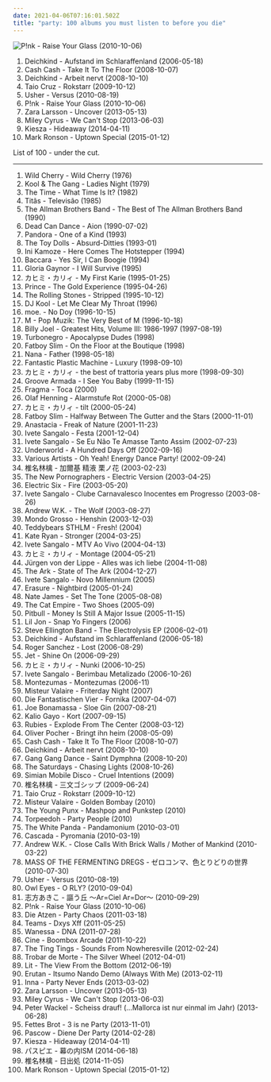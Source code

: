 ```yaml
---
date: 2021-04-06T07:16:01.502Z
title: "party: 100 albums you must listen to before you die"
---
```

![P!nk - Raise Your Glass (2010-10-06)](https://img.discogs.com/NqwJEiO_HfjVselhkN1SbAaYDoY=/fit-in/350x350/filters:strip_icc():format(jpeg):mode_rgb():quality(90)/discogs-images/R-4545858-1368651640-6102.png.jpg "P!nk - Raise Your Glass (2010-10-06)")
<ol class="albums">
<li data-cover="http://coverartarchive.org/release/4c1f170f-2411-41fb-b476-545fb484788d/10009033849-500.jpg" data-tags="electronic" role="button">Deichkind - Aufstand im Schlaraffenland (2006-05-18)</li>
<li data-cover="http://coverartarchive.org/release/7aa687a2-1a29-4f6a-8d95-5d730c9e56c1/15535365137-500.jpg" data-tags="electronic, dance" role="button">Cash Cash - Take It To The Floor (2008-10-07)</li>
<li data-cover="https://img.discogs.com/feNrW909AxotFMvUlkqjv4BHNJ8=/fit-in/600x600/filters:strip_icc():format(jpeg):mode_rgb():quality(90)/discogs-images/R-1508350-1230499056.jpeg.jpg" data-tags="electronic, deutsch" role="button">Deichkind - Arbeit nervt (2008-10-10)</li>
<li data-cover="https://img.discogs.com/4b-rCTzer3nw7mF6FpBiT29Efwc=/fit-in/467x467/filters:strip_icc():format(jpeg):mode_rgb():quality(90)/discogs-images/R-3580560-1336101432.jpeg.jpg" data-tags="pop, dance" role="button">Taio Cruz - Rokstarr (2009-10-12)</li>
<li data-cover="https://via.placeholder.com/450" data-tags="rnb, pop" role="button">Usher - Versus (2010-08-19)</li>
<li data-cover="https://img.discogs.com/NqwJEiO_HfjVselhkN1SbAaYDoY=/fit-in/350x350/filters:strip_icc():format(jpeg):mode_rgb():quality(90)/discogs-images/R-4545858-1368651640-6102.png.jpg" data-tags="party" role="button">P!nk - Raise Your Glass (2010-10-06)</li>
<li data-cover="http://coverartarchive.org/release/abf8a774-f31b-463b-8579-cb5a553ad833/14524742257-500.jpg" data-tags="swedish" role="button">Zara Larsson - Uncover (2013-05-13)</li>
<li data-cover="http://coverartarchive.org/release/c795d582-1a8b-448d-9cd2-c041df5a8bbc/4375925972-500.jpg" data-tags="pop, miley cyrus, party" role="button">Miley Cyrus - We Can't Stop (2013-06-03)</li>
<li data-cover="http://coverartarchive.org/release/9418e8f4-c5af-4354-8c24-bb7047ddc78d/7870652661-500.jpg" data-tags="party, deep house, running" role="button">Kiesza - Hideaway (2014-04-11)</li>
<li data-cover="http://coverartarchive.org/release/04ea8e96-ef0e-441c-9594-7128addc3951/10315151525-500.jpg" data-tags="funk, pop" role="button">Mark Ronson - Uptown Special (2015-01-12)</li>
</ol>
List of 100 - under the cut.
<!-- more -->

_________________

<ol class="albums">
<li data-cover="http://coverartarchive.org/release/8becec42-19d7-414a-bc3f-c2f122f1497e/14764743089-500.jpg" data-tags="funk" role="button">
Wild Cherry - Wild Cherry (1976)
</li>
<li data-cover="https://img.discogs.com/VRWFJK2pPHBeBFc8YEx1o1XnjD0=/fit-in/600x589/filters:strip_icc():format(jpeg):mode_rgb():quality(90)/discogs-images/R-1733453-1239880651.jpeg.jpg" data-tags="party" role="button">
Kool & The Gang - Ladies Night (1979)
</li>
<li data-cover="http://coverartarchive.org/release/1abc11f0-057d-3f6c-8733-efa3a5aa9d37/26961755748-500.jpg" data-tags="funk" role="button">
The Time - What Time Is It? (1982)
</li>
<li data-cover="https://img.discogs.com/u7rKl6hdemQdLoBHVT-AmSGXXA0=/fit-in/600x598/filters:strip_icc():format(jpeg):mode_rgb():quality(90)/discogs-images/R-433250-1541758297-7814.jpeg.jpg" data-tags="rock, titas" role="button">
Titãs - Televisão (1985)
</li>
<li data-cover="https://img.discogs.com/cpcOT4VbXIC8yYG_zKtfvCJc5oA=/fit-in/450x450/filters:strip_icc():format(jpeg):mode_rgb():quality(90)/discogs-images/R-5811280-1403337347-7497.jpeg.jpg" data-tags="classic rock, party, t a b band" role="button">
The Allman Brothers Band - The Best of The Allman Brothers Band (1990)
</li>
<li data-cover="http://coverartarchive.org/release/48148a00-abee-387b-9784-1203490a1aad/16700970374-500.jpg" data-tags="ethereal, medieval" role="button">
Dead Can Dance - Aion (1990-07-02)
</li>
<li data-cover="http://coverartarchive.org/release/b6580fce-52c8-4459-9970-962330fb0169/27601591049-500.jpg" data-tags="90s, eurodance" role="button">
Pandora - One of a Kind (1993)
</li>
<li data-cover="https://img.discogs.com/0qrFPmEFBnjoYwaxEJwzL6v2cuQ=/fit-in/600x1066/filters:strip_icc():format(jpeg):mode_rgb():quality(90)/discogs-images/R-8737028-1467669561-7780.jpeg.jpg" data-tags="punk, tape, party, punk rock, pogo, fun punk, the toy dolls, toy dolls, steveadams fm, steveadamsfm" role="button">
The Toy Dolls - Absurd-Ditties (1993-01)
</li>
<li data-cover="https://img.discogs.com/9ddGqnK_GurDhD5f-ETToqygioo=/fit-in/600x465/filters:strip_icc():format(jpeg):mode_rgb():quality(90)/discogs-images/R-1359998-1292701082.jpeg.jpg" data-tags="hip-hop" role="button">
Ini Kamoze - Here Comes The Hotstepper (1994)
</li>
<li data-cover="http://coverartarchive.org/release/e58a024d-819a-4e8f-934a-c3e417d7b8b2/10996521596-500.jpg" data-tags="baccara" role="button">
Baccara - Yes Sir, I Can Boogie (1994)
</li>
<li data-cover="https://via.placeholder.com/450" data-tags="disco" role="button">
Gloria Gaynor - I Will Survive (1995)
</li>
<li data-cover="http://coverartarchive.org/release/4ef275e7-74f2-48e0-bada-1f9419b98cce/27980960079-500.jpg" data-tags="pop, japanese, hipster, not experimental, worst albums of 2017, noise, trance, classic rock, heavy metal, black metal, metalcore, metal, hip-hop, spanish, electronic, electronica, french, electropop, classical, female, hip hop, rock, soul, 60s, 70s, 80s, british, punk, brutal, grindcore, hardcore, revolution, swedish, emo, rap, ambient, female vocalists, offspring, dubstep, dance, dark, cheese, easy listening, hair metal, funk, new age, techno, house, acid jazz, schlager, canadian, viking metal, melodic death metal, voice, 90s, justin timberlake, russian, jpop, mashup, post, drone, african, radio, insane, party, skinhead, evanescence, gangsta rap, lady gaga, punk rock, the offspring, excellent, crunk, dirty south, screamo, pink floyd, comedy" role="button">
カヒミ・カリィ - My First Karie (1995-01-25)
</li>
<li data-cover="http://coverartarchive.org/release/b79433d4-68de-461b-acc3-bcd8d28ce476/19052137951-500.jpg" data-tags="funk, 90s" role="button">
Prince - The Gold Experience (1995-04-26)
</li>
<li data-cover="http://coverartarchive.org/release/b5265116-13c0-4c9c-bd96-f0e71490f0c9/8612920874-500.jpg" data-tags="rock, classic rock" role="button">
The Rolling Stones - Stripped (1995-10-12)
</li>
<li data-cover="https://img.discogs.com/db5umfDz5q3adPp_t7wHoyB1aYE=/fit-in/600x534/filters:strip_icc():format(jpeg):mode_rgb():quality(90)/discogs-images/R-154566-1427427010-6075.jpeg.jpg" data-tags="rap, old school" role="button">
DJ Kool - Let Me Clear My Throat (1996)
</li>
<li data-cover="https://img.discogs.com/AymlZsRxR2wGq9JX2ogfoQD0uEU=/fit-in/600x600/filters:strip_icc():format(jpeg):mode_rgb():quality(90)/discogs-images/R-6070495-1410284393-3005.jpeg.jpg" data-tags="rock, jam" role="button">
moe. - No Doy (1996-10-15)
</li>
<li data-cover="https://via.placeholder.com/450" data-tags="80s" role="button">
M - Pop Muzik: The Very Best of M (1996-10-18)
</li>
<li data-cover="http://coverartarchive.org/release/e059fdfd-4782-3889-92c6-dc69ceda6c0d/8950998291-500.jpg" data-tags="classic rock, party, rock pop, collected, allgemein" role="button">
Billy Joel - Greatest Hits, Volume III: 1986-1997 (1997-08-19)
</li>
<li data-cover="http://coverartarchive.org/release/aec74961-47b2-408d-a53d-10a26f677f25/14338686353-500.jpg" data-tags="punk rock, glam punk, death punk" role="button">
Turbonegro - Apocalypse Dudes (1998)
</li>
<li data-cover="http://coverartarchive.org/release/4e48d986-ca1d-47f4-8694-7477aea0f159/24821791374-500.jpg" data-tags="electronic, dj mix, big beat" role="button">
Fatboy Slim - On the Floor at the Boutique (1998)
</li>
<li data-cover="https://img.discogs.com/ikxGxYSiku87FmUqcW6L1slyy3I=/fit-in/600x593/filters:strip_icc():format(jpeg):mode_rgb():quality(90)/discogs-images/R-437546-1332336977.jpeg.jpg" data-tags="hip-hop, party, rnb, greatest hits, nana, 80s-90s pop, favouritestreamableartists, eurorap, dan hartman, foregin hip-hop" role="button">
Nana - Father (1998-05-18)
</li>
<li data-cover="https://img.discogs.com/T26NAXjWkm7ouewnZ0YHGwo_fc0=/fit-in/600x595/filters:strip_icc():format(jpeg):mode_rgb():quality(90)/discogs-images/R-3944-1476688212-8895.jpeg.jpg" data-tags="party, fpm, posh, when we were young, bikini, fantastic plastic machine - luxury" role="button">
Fantastic Plastic Machine - Luxury (1998-09-10)
</li>
<li data-cover="http://coverartarchive.org/release/0db42e94-f7dd-4dbf-b441-60503e558b87/6477181486-500.jpg" data-tags="noise, trance, classic rock, heavy metal, black metal, metalcore, metal, hip-hop, spanish, electronic, electronica, french, electropop, classical, female, hip hop, pop, rock, soul, japanese, 60s, 70s, 80s, british, punk, brutal, grindcore, hardcore, revolution, swedish, emo, rap, ambient, female vocalists, offspring, dubstep, straight edge, dance, dark, cheese, easy listening, hair metal, funk, new age, techno, house, acid jazz, schlager, canadian, viking metal, melodic death metal, voice, 90s, justin timberlake, russian, jpop, mashup, post, drone, african, radio, insane, party, skinhead, evanescence, gangsta rap, lady gaga, punk rock, the offspring, excellent, crunk, dirty south, screamo, pink floyd, comedy, asian, japan, death metal, rnb, christian, christian rock, gothic metal, why, intelligent, west coast, brazilian, sex" role="button">
カヒミ・カリィ - the best of trattoria years plus more (1998-09-30)
</li>
<li data-cover="https://img.discogs.com/NK8g12Ofx__pJHFDkbaaEPKT0kI=/fit-in/595x589/filters:strip_icc():format(jpeg):mode_rgb():quality(90)/discogs-images/R-989545-1181333293.jpeg.jpg" data-tags="electronic, electronica, dance, party" role="button">
Groove Armada - I See You Baby (1999-11-15)
</li>
<li data-cover="https://img.discogs.com/fzvLhT7y2XEChAfTrIX_0eK-Fu0=/fit-in/600x593/filters:strip_icc():format(jpeg):mode_rgb():quality(90)/discogs-images/R-320399-1606042046-5755.jpeg.jpg" data-tags="trance" role="button">
Fragma - Toca (2000)
</li>
<li data-cover="https://img.discogs.com/WOeu7YCDBsyyO4KYug0h-pcSsLs=/fit-in/218x218/filters:strip_icc():format(jpeg):mode_rgb():quality(90)/discogs-images/R-8901886-1471111187-5122.jpeg.jpg" data-tags="party" role="button">
Olaf Henning - Alarmstufe Rot (2000-05-08)
</li>
<li data-cover="http://coverartarchive.org/release/1376bded-5785-4e92-b180-6f573db164e8/21309456070-500.jpg" data-tags="hipster, art pop, not experimental, noise, trance, classic rock, black metal, metalcore, metal, hip-hop, spanish, electronic, electronica, electropop, classical, female, hip hop, pop, rock, soul, japanese, 60s, 70s, 80s, british, punk, grindcore, hardcore, swedish, emo, rap, ambient, female vocalists, dubstep, dance, dark, cheese, easy listening, funk, new age, techno, house, schlager, 90s, russian, jpop, mashup, african, radio, party, skinhead, gangsta rap, lady gaga, punk rock, excellent, crunk, asian, japan, rnb, christian, gothic metal, why, brazilian, sex, nice, korean, k-pop, garage, eurodance, recommended, satanic, male vocalists, female vocalist, game, anime, guilty pleasure, wacky" role="button">
カヒミ・カリィ - tilt (2000-05-24)
</li>
<li data-cover="http://coverartarchive.org/release/dfc9ac28-7ec8-3052-8653-0b2eee239b58/9158817243-500.jpg" data-tags="electronic" role="button">
Fatboy Slim - Halfway Between The Gutter and the Stars (2000-11-01)
</li>
<li data-cover="http://coverartarchive.org/release/5a772b9e-cd00-472a-8e11-fa7c3af82d80/18956006311-500.jpg" data-tags="pop" role="button">
Anastacia - Freak of Nature (2001-11-23)
</li>
<li data-cover="http://coverartarchive.org/release/579eea3f-6689-426a-b5e0-5ad423731d60/25049363070-500.jpg" data-tags="pop" role="button">
Ivete Sangalo - Festa (2001-12-04)
</li>
<li data-cover="http://coverartarchive.org/release/0915fe22-4bc4-35bd-becf-2e393df651b2/2614876767-500.jpg" data-tags="ivete sangalo, spanish, female, hip hop, pop, rock, soul, rap, female vocalists, singer-songwriter, dance, cute, dance-pop, urban, latin, house, club, r&b, party, r and b, favorite artists, rnb, female vocals, female vocalist, rhythm and blues, female artists, hot, english, nelly furtado, woman, music, teen pop, shakira, divas" role="button">
Ivete Sangalo - Se Eu Não Te Amasse Tanto Assim (2002-07-23)
</li>
<li data-cover="http://coverartarchive.org/release/7c35ff51-e81a-4ccc-888f-9b27c5f558f0/1630166366-500.jpg" data-tags="electronic, techno" role="button">
Underworld - A Hundred Days Off (2002-09-16)
</li>
<li data-cover="http://coverartarchive.org/release/d51e6252-572b-42e5-b4e3-db95b55bbd60/6542435011-500.jpg" data-tags="dance, party" role="button">
Various Artists - Oh Yeah! Energy Dance Party! (2002-09-24)
</li>
<li data-cover="http://coverartarchive.org/release/5383db3b-792a-48ba-8241-91cd0f7bc9bd/15507776758-500.jpg" data-tags="pop, female vocalists, chamber pop, japan, j-pop, art pop" role="button">
椎名林檎 - 加爾基 精液 栗ノ花 (2003-02-23)
</li>
<li data-cover="http://coverartarchive.org/release/8a269305-3699-4bfb-8889-1482b99b9d50/10665995130-500.jpg" data-tags="indie rock, indie, indie pop, canadian, 00s" role="button">
The New Pornographers - Electric Version (2003-04-25)
</li>
<li data-cover="https://img.discogs.com/eMQQeWN88L92aQyCEfAU2kIQNJk=/fit-in/528x534/filters:strip_icc():format(jpeg):mode_rgb():quality(90)/discogs-images/R-376779-1128950534.jpeg.jpg" data-tags="rock, indie, disco rock" role="button">
Electric Six - Fire (2003-05-20)
</li>
<li data-cover="http://coverartarchive.org/release/46c30b77-dce1-3e19-bb72-0aba8503d0ed/2614963874-500.jpg" data-tags="spanish, female, hip hop, pop, rock, soul, rap, female vocalists, singer-songwriter, dance, cute, dance-pop, urban, latin, house, club, r&b, party, r and b, favorite artists, rnb, female vocals, female vocalist, rhythm and blues, female artists, hot, english, nelly furtado, woman, music, teen pop, shakira, divas" role="button">
Ivete Sangalo - Clube Carnavalesco Inocentes em Progresso (2003-08-26)
</li>
<li data-cover="http://coverartarchive.org/release/bef914ed-ad2f-442a-8345-a89c0c65e503/4910925417-500.jpg" data-tags="party" role="button">
Andrew W.K. - The Wolf (2003-08-27)
</li>
<li data-cover="http://coverartarchive.org/release/6c195078-5c23-42bf-b00e-b5fcb61a18a3/18999054742-500.jpg" data-tags="electronica, upbeat, party" role="button">
Mondo Grosso - Henshin (2003-12-03)
</li>
<li data-cover="http://coverartarchive.org/release/d4ac340b-4bd9-4e69-8d37-e7c5d0f07203/19529253192-500.jpg" data-tags="electronic, rock, swedish, modern, party, ambiental" role="button">
Teddybears STHLM - Fresh! (2004)
</li>
<li data-cover="https://img.discogs.com/5MZOrarOV25KzFOvUW8BhU3hoUY=/fit-in/600x891/filters:strip_icc():format(jpeg):mode_rgb():quality(90)/discogs-images/R-7661238-1446182157-5024.jpeg.jpg" data-tags="dance" role="button">
Kate Ryan - Stronger (2004-03-25)
</li>
<li data-cover="http://coverartarchive.org/release/767f8859-64a3-4829-bc3d-836ee3e44462/17702702196-500.jpg" data-tags="pop, soul, female vocalists, singer-songwriter, dance, latin, brasil, rnb, hot, nelly furtado, shakira" role="button">
Ivete Sangalo - MTV Ao Vivo (2004-04-13)
</li>
<li data-cover="http://coverartarchive.org/release/c9a781d3-a65c-48ce-a0e2-9c778c1dbfa4/26131955106-500.jpg" data-tags="hipster, not experimental, worst albums of 2017, noise, trance, classic rock, heavy metal, black metal, metalcore, metal, hip-hop, spanish, electronic, electronica, french, electropop, classical, female, hip hop, pop, rock, soul, japanese, 60s, 70s, 80s, british, punk, brutal, grindcore, hardcore, revolution, swedish, emo, rap, ambient, female vocalists, offspring, dubstep, dance, dark, cheese, easy listening, hair metal, funk, new age, techno, house, acid jazz, schlager, canadian, viking metal, melodic death metal, voice, 90s, justin timberlake, russian, jpop, mashup, post, drone, african, radio, insane, party, skinhead, evanescence, gangsta rap, lady gaga, punk rock, the offspring, excellent, crunk" role="button">
カヒミ・カリィ - Montage (2004-05-21)
</li>
<li data-cover="http://coverartarchive.org/release/cba5ff6d-9721-4f19-bfeb-a8d8f49fb860/16291396625-500.jpg" data-tags="comedy" role="button">
Jürgen von der Lippe - Alles was ich liebe (2004-11-08)
</li>
<li data-cover="http://coverartarchive.org/release/fb9e20a0-882d-4971-8a89-e3bf431e8fe2/7969568316-500.jpg" data-tags="glam rock" role="button">
The Ark - State of The Ark (2004-12-27)
</li>
<li data-cover="http://coverartarchive.org/release/6e4d4f47-ff78-4470-a9ce-59f0c9355a00/2614915646-500.jpg" data-tags="spanish, female, pop, rock, soul, rap, female vocalists, singer-songwriter, dance, cute, dance-pop, urban, latin, house, club, diva, r&b, party, r and b, favorite artists, rnb, female vocals, female vocalist, rhythm and blues, female artists, hot, english, nelly furtado, woman, beyonce, music, teen pop, r'n'b, shakira, divas, contemporary rnb, ivete sangalo, beyonce knowles, afrobrazilian, sasha fierce, ivete2" role="button">
Ivete Sangalo - Novo Millennium (2005)
</li>
<li data-cover="https://img.discogs.com/2DtGt5Yhwwb5ml_QDBPYJPWeyXs=/fit-in/600x600/filters:strip_icc():format(jpeg):mode_rgb():quality(90)/discogs-images/R-1024517-1268607126.jpeg.jpg" data-tags="electronic, synthpop" role="button">
Erasure - Nightbird (2005-01-24)
</li>
<li data-cover="https://img.discogs.com/JASTebqUfqURhoVhAQtRWgrEpuM=/fit-in/300x300/filters:strip_icc():format(jpeg):mode_rgb():quality(90)/discogs-images/R-591095-1212799290.jpeg.jpg" data-tags="soul, funky" role="button">
Nate James - Set The Tone (2005-08-08)
</li>
<li data-cover="https://img.discogs.com/YtrSaPszyrFXACFtOQboWrZfrNU=/fit-in/500x500/filters:strip_icc():format(jpeg):mode_rgb():quality(90)/discogs-images/R-893597-1170067201.jpeg.jpg" data-tags="ska, alternative, australian" role="button">
The Cat Empire - Two Shoes (2005-09)
</li>
<li data-cover="http://coverartarchive.org/release/f183e120-edac-4a0f-b1e0-28a03cf4382c/2009302187-500.jpg" data-tags="hip-hop, rap" role="button">
Pitbull - Money Is Still A Major Issue (2005-11-15)
</li>
<li data-cover="http://coverartarchive.org/release/322d2217-301c-4010-8188-441f2e56554e/6440324452-500.jpg" data-tags="hip-hop, rap, party" role="button">
Lil Jon - Snap Yo Fingers (2006)
</li>
<li data-cover="https://via.placeholder.com/450" data-tags="soundtrack, electronic, electronica, pop, 70s, experimental, uk, electro, new wave, urban, britpop, house, london, 90s, energetic, club, funky, party, smooth, new, unique, beats, eurodance, dance pop, hot, electronic music, fresh, vocal house, good stuff, brit, fave artists, djs, left-field house, brit-pop, synthetic, club-dance, makesmedance, girls night out, groups, new music, electro techno, electro folk, engel, club dance, new good music, breakthrough song, djs choice, i ilke it, spaceghost" role="button">
Steve Ellington Band - The Electrolysis EP (2006-02-01)
</li>
<li data-cover="http://coverartarchive.org/release/4c1f170f-2411-41fb-b476-545fb484788d/10009033849-500.jpg" data-tags="electronic" role="button">
Deichkind - Aufstand im Schlaraffenland (2006-05-18)
</li>
<li data-cover="https://img.discogs.com/nffm106j-NIraHAKqHA6JkIJ21c=/fit-in/400x406/filters:strip_icc():format(jpeg):mode_rgb():quality(90)/discogs-images/R-731368-1153797733.jpeg.jpg" data-tags="disco, electronic, new york, cafe del mar, funk, club, party, smooth, relaxing, fun, house music, dj, chicane, relax, disco house, vocal house, ibiza, club house, enigma, cafe, roger sanchez, club cafe, dance club, club dance, dream dance, rue de soleil, relaxing del mar" role="button">
Roger Sanchez - Lost (2006-08-29)
</li>
<li data-cover="https://img.discogs.com/4fUrGfPsFHBjYh100HLseNzxA1Y=/fit-in/600x450/filters:strip_icc():format(jpeg):mode_rgb():quality(90)/discogs-images/R-2533610-1289194214.jpeg.jpg" data-tags="rock, hard rock" role="button">
Jet - Shine On (2006-09-29)
</li>
<li data-cover="http://coverartarchive.org/release/8c6f861e-c347-4c5c-aed1-eae205297c67/8906628497-500.jpg" data-tags="noise, trance, classic rock, heavy metal, black metal, metalcore, metal, hip-hop, spanish, electronic, electronica, french, electropop, classical, female, hip hop, pop, rock, soul, japanese, 60s, 70s, 80s, british, punk, brutal, grindcore, hardcore, revolution, swedish, emo, rap, ambient, female vocalists, offspring, dubstep, straight edge, dance, dark, cheese, easy listening, hair metal, funk, new age, techno, house, acid jazz, schlager, canadian, viking metal, melodic death metal, voice, 90s, justin timberlake, russian, jpop, mashup, post, drone, african, radio, insane, party, skinhead, evanescence, gangsta rap, lady gaga, punk rock, the offspring, excellent, crunk, dirty south, screamo, pink floyd, comedy, asian, japan, death metal, rnb, christian, christian rock, gothic metal, why, intelligent, west coast, brazilian, sex" role="button">
カヒミ・カリィ - Nunki (2006-10-25)
</li>
<li data-cover="https://img.discogs.com/KrjLwDirjXVBN_U-SW2TdL3G7Uc=/fit-in/480x417/filters:strip_icc():format(jpeg):mode_rgb():quality(90)/discogs-images/R-5093043-1384333688-9589.jpeg.jpg" data-tags="spanish, electronic, female, hip hop, pop, rock, soul, rap, female vocalists, singer-songwriter, dance, cute, dance-pop, urban, latin, house, club, r&b, party, r and b, favorite artists, rnb, female vocals, female vocalist, rhythm and blues, female artists, hot, english, nelly furtado, woman, music, teen pop, shakira, divas" role="button">
Ivete Sangalo - Berimbau Metalizado (2006-10-26)
</li>
<li data-cover="https://img.discogs.com/ZqjnBOzCExuUFIcQX4vwF1JoZ04=/fit-in/300x300/filters:strip_icc():format(jpeg):mode_rgb():quality(90)/discogs-images/R-7300249-1438348657-2772.jpeg.jpg" data-tags="pop, rock, swedish, party, garage rock, pop-rock" role="button">
Montezumas - Montezumas (2006-11)
</li>
<li data-cover="http://coverartarchive.org/release/443d7005-819d-4c5c-ad54-6228443f604e/11723316280-500.jpg" data-tags="electronic" role="button">
Misteur Valaire - Friterday Night (2007)
</li>
<li data-cover="http://coverartarchive.org/release/8208c422-13eb-4ade-98e4-fd551f3cd67a/12899177229-500.jpg" data-tags="hip hop, deutsch, german" role="button">
Die Fantastischen Vier - Fornika (2007-04-07)
</li>
<li data-cover="http://coverartarchive.org/release/df237fde-ed9f-4b7b-b148-bb53f64a4411/12041907813-500.jpg" data-tags="blues rock, blues" role="button">
Joe Bonamassa - Sloe Gin (2007-08-21)
</li>
<li data-cover="https://img.discogs.com/cfc9e7fd50d7c9c08931869b95f6849a01d0635d/images/spacer.gif" data-tags="folk, world, party, dutch, balkan, netherlands, nederland, worldfolk" role="button">
Kalio Gayo - Kort (2007-09-15)
</li>
<li data-cover="https://img.discogs.com/SSq-D6kx6X2Ta1iROVvE-jJFk0k=/fit-in/390x390/filters:strip_icc():format(jpeg):mode_rgb():quality(90)/discogs-images/R-1371110-1220367453.jpeg.jpg" data-tags="disco, indie, soul, folk, party, intimate, heavy rotation, glittering raspberry dancefloors, daydreaming, genuine, records and tapes, inlov" role="button">
Rubies - Explode From The Center (2008-03-12)
</li>
<li data-cover="http://coverartarchive.org/release/1e49b93f-2390-4854-871c-c0311178db86/25035188059-500.jpg" data-tags="party, comedy, german, football song" role="button">
Oliver Pocher - Bringt ihn heim (2008-05-09)
</li>
<li data-cover="http://coverartarchive.org/release/7aa687a2-1a29-4f6a-8d95-5d730c9e56c1/15535365137-500.jpg" data-tags="electronic, dance" role="button">
Cash Cash - Take It To The Floor (2008-10-07)
</li>
<li data-cover="https://img.discogs.com/feNrW909AxotFMvUlkqjv4BHNJ8=/fit-in/600x600/filters:strip_icc():format(jpeg):mode_rgb():quality(90)/discogs-images/R-1508350-1230499056.jpeg.jpg" data-tags="electronic, deutsch" role="button">
Deichkind - Arbeit nervt (2008-10-10)
</li>
<li data-cover="http://coverartarchive.org/release/14fd17cd-9483-442a-bc76-a0315c8ddf1e/7202308649-500.jpg" data-tags="electronic, experimental" role="button">
Gang Gang Dance - Saint Dymphna (2008-10-20)
</li>
<li data-cover="https://img.discogs.com/6Hq6JSRLw9Osqvh3x6H0j3oyY4Q=/fit-in/600x600/filters:strip_icc():format(jpeg):mode_rgb():quality(90)/discogs-images/R-11555797-1518437759-3077.jpeg.jpg" data-tags="pop" role="button">
The Saturdays - Chasing Lights (2008-10-26)
</li>
<li data-cover="https://img.discogs.com/DmA7ERCikG4MdLgwcR3ikSFO3lk=/fit-in/500x499/filters:strip_icc():format(jpeg):mode_rgb():quality(90)/discogs-images/R-2092800-1264508543.jpeg.jpg" data-tags="electronic, electropop, dance, party, beat-driven, 12-inch, beat-based" role="button">
Simian Mobile Disco - Cruel Intentions (2009)
</li>
<li data-cover="https://via.placeholder.com/450" data-tags="japanese, female vocalists, hipster, art pop, not experimental, dulukk, dulukkcore, worst albums of 2017, total spambo, spambo, total dulukk and jpoptrasher and lenushiromiya spam the fuck out of everything, dulukk and jpoptrasher and lenushiromiya spam the fuck out of everything, noise, trance, classic rock, heavy metal, black metal, metalcore, metal, hip-hop, spanish, electronic, electronica, french, electropop, classical, female, hip hop, pop, rock, soul, 60s, 70s, 80s, british, punk, brutal, grindcore, hardcore, revolution, swedish, emo, rap, ambient, offspring, dubstep, dance, dark, cheese, easy listening, hair metal, funk, new age, techno, house, acid jazz, schlager, canadian, viking metal, melodic death metal, voice, 90s, justin timberlake, russian, jpop, mashup, post, drone, african, radio, insane, party, skinhead, evanescence" role="button">
椎名林檎 - 三文ゴシップ (2009-06-24)
</li>
<li data-cover="https://img.discogs.com/4b-rCTzer3nw7mF6FpBiT29Efwc=/fit-in/467x467/filters:strip_icc():format(jpeg):mode_rgb():quality(90)/discogs-images/R-3580560-1336101432.jpeg.jpg" data-tags="pop, dance" role="button">
Taio Cruz - Rokstarr (2009-10-12)
</li>
<li data-cover="https://img.discogs.com/grePqTXkUAw9AxRqMylRkSthvbI=/fit-in/600x600/filters:strip_icc():format(jpeg):mode_rgb():quality(90)/discogs-images/R-2712397-1497289269-5657.png.jpg" data-tags="hip-hop, electronic, electronica, jazz, hip hop, pop, rock, instrumental, electro, canada, turntablism, party, montreal, quebec, gorillaz, electro-pop, quintet, ratatat, sherbrooke" role="button">
Misteur Valaire - Golden Bombay (2010)
</li>
<li data-cover="https://img.discogs.com/I5uSxMAWBB3H9_0zGu5YfL1Iyp4=/fit-in/600x597/filters:strip_icc():format(jpeg):mode_rgb():quality(90)/discogs-images/R-2558763-1290381951.jpeg.jpg" data-tags="dance, mash-up, party, drum & bass, chemical brothers, basement jaxx, calvin harris, nu-disco, dizzee rascal, nu-wave, punkstep, mashpop" role="button">
The Young Punx - Mashpop and Punkstep (2010)
</li>
<li data-cover="https://via.placeholder.com/450" data-tags="dance, party" role="button">
Torpeedoh - Party People (2010)
</li>
<li data-cover="http://coverartarchive.org/release/e3a4f52d-a657-4a14-82b8-bfad664532ee/5764867486-500.jpg" data-tags="dance, upbeat, mashup, party" role="button">
The White Panda - Pandamonium (2010-03-01)
</li>
<li data-cover="https://img.discogs.com/495VenBHVDepjlyH8EFPQjnc9ic=/fit-in/500x500/filters:strip_icc():format(jpeg):mode_rgb():quality(90)/discogs-images/R-2444251-1284396032.jpeg.jpg" data-tags="electronic, pop" role="button">
Cascada - Pyromania (2010-03-19)
</li>
<li data-cover="http://coverartarchive.org/release/27175973-7fc1-4de0-8bca-f0947397758d/7288536714-500.jpg" data-tags="party, japan, demo, party hard, universal, andrew wk, steev mike, young lord, close calls with brick walls, mother of mankind, party god" role="button">
Andrew W.K. - Close Calls With Brick Walls / Mother of Mankind (2010-03-22)
</li>
<li data-cover="https://img.discogs.com/5m9X-BuG9NQBvtyIuT_gl4zotkY=/fit-in/600x600/filters:strip_icc():format(jpeg):mode_rgb():quality(90)/discogs-images/R-15766318-1597407950-4490.jpeg.jpg" data-tags="post-hardcore" role="button">
MASS OF THE FERMENTING DREGS - ゼロコンマ、色とりどりの世界 (2010-07-30)
</li>
<li data-cover="https://via.placeholder.com/450" data-tags="rnb, pop" role="button">
Usher - Versus (2010-08-19)
</li>
<li data-cover="http://coverartarchive.org/release/abd3e328-0721-4cf5-bb99-c60d52db73ea/2950848905-500.jpg" data-tags="indie" role="button">
Owl Eyes - O RLY? (2010-09-04)
</li>
<li data-cover="http://coverartarchive.org/release/e0237802-0fb8-49c8-a57d-65d440f74955/17763032824-500.jpg" data-tags="ethereal, folk, experimental, darkwave, world fusion, neoclassical darkwave" role="button">
志方あきこ - 謳う丘 ～Ar=Ciel Ar=Dor～ (2010-09-29)
</li>
<li data-cover="https://img.discogs.com/NqwJEiO_HfjVselhkN1SbAaYDoY=/fit-in/350x350/filters:strip_icc():format(jpeg):mode_rgb():quality(90)/discogs-images/R-4545858-1368651640-6102.png.jpg" data-tags="party" role="button">
P!nk - Raise Your Glass (2010-10-06)
</li>
<li data-cover="https://img.discogs.com/UF288y7iPAZFvYGAxOcpJhGsXr8=/fit-in/600x592/filters:strip_icc():format(jpeg):mode_rgb():quality(90)/discogs-images/R-3176470-1319198227.jpeg.jpg" data-tags="electronic" role="button">
Die Atzen - Party Chaos (2011-03-18)
</li>
<li data-cover="http://coverartarchive.org/release/e4268045-6964-457c-ba11-5f4ba8a053e6/1235940238-500.jpg" data-tags="chill, hard, house, party, deep house, banger, seapunk, online record collection" role="button">
Teams - Dxys Xff (2011-05-25)
</li>
<li data-cover="http://coverartarchive.org/release/8a12a56e-f16a-49d1-b7a2-84528900ae04/17642272732-500.jpg" data-tags="pop, electropop, dance, electronic, house" role="button">
Wanessa - DNA (2011-07-28)
</li>
<li data-cover="https://img.discogs.com/WCPCJAHF20MdUb9GbzUR-Ia3nxY=/fit-in/600x596/filters:strip_icc():format(jpeg):mode_rgb():quality(90)/discogs-images/R-7678783-1565970238-5386.jpeg.jpg" data-tags="disco, electronic, electropop, pop, dance, techno, house, electro house, electro pop, club, remix, party, eletronic, club house, eletronico, eletro" role="button">
Cine - Boombox Arcade (2011-10-22)
</li>
<li data-cover="http://coverartarchive.org/release/ccecd601-45e2-411c-bae2-650dd504bf03/13992225037-500.jpg" data-tags="indie, electronic" role="button">
The Ting Tings - Sounds From Nowheresville (2012-02-24)
</li>
<li data-cover="http://coverartarchive.org/release/048b6c9b-3260-4472-b4df-4ba81e74d832/15474445895-500.jpg" data-tags="classical, easy listening, new age, ethereal" role="button">
Trobar de Morte - The Silver Wheel (2012-04-01)
</li>
<li data-cover="http://coverartarchive.org/release/a6fdedaf-0816-4d94-9eb7-d4fcc8122f3b/11891179673-500.jpg" data-tags="rock, alternative, upbeat, summer, party, excellent, hot, drinking, kickass, wicked, good times, rad, vacation, great vocals, my jam" role="button">
Lit - The View From the Bottom (2012-06-19)
</li>
<li data-cover="http://coverartarchive.org/release/80d13bd0-13ee-4ee6-ad59-ccf78bfec70d/6980735122-500.jpg" data-tags="french, british, tagged, tags, trump, avoid, a, hitler, donald trump, ii, anal jihad, king fahtah, dulukk, dulukkcore, total spambo, spambo, deep anal jihad, farbel" role="button">
Erutan - Itsumo Nando Demo (Always With Me) (2013-02-11)
</li>
<li data-cover="http://coverartarchive.org/release/6ff72d61-c72e-4a0f-ba53-9032e198fcd9/4101003069-500.jpg" data-tags="pop, female vocalists, dance" role="button">
Inna - Party Never Ends (2013-03-02)
</li>
<li data-cover="http://coverartarchive.org/release/abf8a774-f31b-463b-8579-cb5a553ad833/14524742257-500.jpg" data-tags="swedish" role="button">
Zara Larsson - Uncover (2013-05-13)
</li>
<li data-cover="http://coverartarchive.org/release/c795d582-1a8b-448d-9cd2-c041df5a8bbc/4375925972-500.jpg" data-tags="pop, miley cyrus, party" role="button">
Miley Cyrus - We Can't Stop (2013-06-03)
</li>
<li data-cover="https://img.discogs.com/xs2kzsgs8_yfR8loKhwZM1plzWE=/fit-in/600x480/filters:strip_icc():format(jpeg):mode_rgb():quality(90)/discogs-images/R-7573760-1444330054-4150.jpeg.jpg" data-tags="schlager, deutsch, party, german" role="button">
Peter Wackel - Scheiss drauf! (...Mallorca ist nur einmal im Jahr) (2013-06-28)
</li>
<li data-cover="http://coverartarchive.org/release/9424836c-0feb-4b05-a3e9-24b9a6d604cb/5475809265-500.jpg" data-tags="hip-hop, party, german, german hip hop, 2010s, three, number, fettes brot, studio album, hip hop music, 3 is ne party, k1r7m, fettes brot schallplatten gmbh" role="button">
Fettes Brot - 3 is ne Party (2013-11-01)
</li>
<li data-cover="http://coverartarchive.org/release/4472152a-4a6e-496a-8e76-67e4cca73edd/6604882254-500.jpg" data-tags="punk rock" role="button">
Pascow - Diene Der Party (2014-02-28)
</li>
<li data-cover="http://coverartarchive.org/release/9418e8f4-c5af-4354-8c24-bb7047ddc78d/7870652661-500.jpg" data-tags="party, deep house, running" role="button">
Kiesza - Hideaway (2014-04-11)
</li>
<li data-cover="http://coverartarchive.org/release/f07b72d3-1b31-4d16-b335-89395321fdf4/8204526801-500.jpg" data-tags="japanese, jpop, j-pop, asian pop" role="button">
パスピエ - 幕の内ISM (2014-06-18)
</li>
<li data-cover="http://coverartarchive.org/release/4762c848-342a-45a3-9dbe-67a1f8d72349/9432602164-500.jpg" data-tags="japanese, female vocalists, jpop, j-rock, j-pop, jrock, asian pop" role="button">
椎名林檎 - 日出処 (2014-11-05)
</li>
<li data-cover="http://coverartarchive.org/release/04ea8e96-ef0e-441c-9594-7128addc3951/10315151525-500.jpg" data-tags="funk, pop" role="button">
Mark Ronson - Uptown Special (2015-01-12)
</li>
</ol>